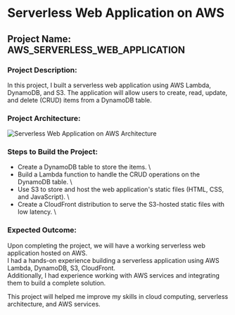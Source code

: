 # Serverless Web Application on AWS

## Project Name: AWS_SERVERLESS_WEB_APPLICATION

### Project Description:

In this project, I built a serverless web application using AWS Lambda, DynamoDB, and S3. The application will allow users to create, read, update, and delete (CRUD) items from a DynamoDB table.

### Project Architecture:

![Serverless Web Application on AWS Architecture](https://user-images.githubusercontent.com/66474973/228492073-5cd3d975-3439-4ce4-b109-fb33997df3c3.png)

### Steps to Build the Project:

* Create a DynamoDB table to store the items. \
* Build a Lambda function to handle the CRUD operations on the DynamoDB table. \
* Use S3 to store and host the web application's static files (HTML, CSS, and JavaScript). \
* Create a CloudFront distribution to serve the S3-hosted static files with low latency. \

### Expected Outcome:

Upon completing the project, we will have a working serverless web application hosted on AWS. \
I had a hands-on experience building a serverless application using AWS Lambda, DynamoDB, S3, CloudFront. \
Additionally, I had experience working with AWS services and integrating them to build a complete solution.

This project will helped me improve my skills in cloud computing, serverless architecture, and AWS services.





